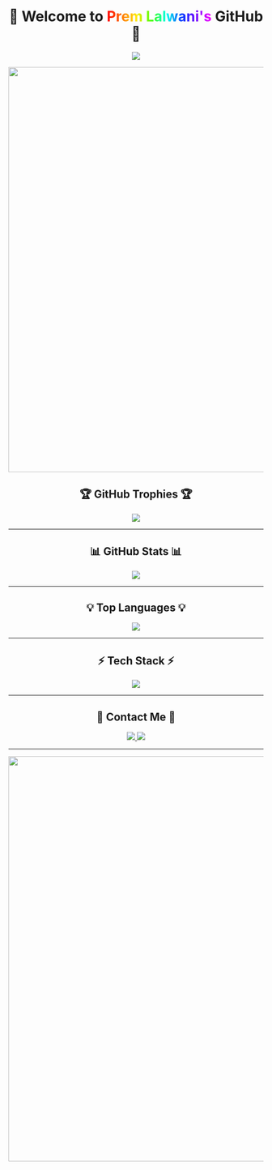 <h1 align="center">
  🚀 Welcome to <span style="background: linear-gradient(90deg, #ff0000, #ff7300, #ffeb00, #47ff00, #00ffee, #003bff, #7a00ff, #ff00ff); -webkit-background-clip: text; color: transparent;">Prem Lalwani's</span> GitHub 🚀
</h1>

<p align="center">
  <img src="https://readme-typing-svg.herokuapp.com?font=Orbitron&size=25&duration=3500&color=00FFFF&center=true&vCenter=true&width=600&height=50&lines=AI-Powered+Developer;Building+Next-Gen+Projects;Expert+in+Java+Python+JS;Currently+Working+on+OXTA-AI;Learning+C%2B%2B+and+More..." />
</p>

<p align="center">
  <img src="https://user-images.githubusercontent.com/74038190/225813708-03d8fa29-3821-472e-8d52-37a7f8ec12ff.gif" width="800px">
</p>

<h2 align="center">🏆 GitHub Trophies 🏆</h2>
<p align="center">
  <img src="https://github-profile-trophy.vercel.app/?username=PREM-O7&theme=radical&no-frame=true&column=7" />
</p>

---

<h2 align="center">📊 GitHub Stats 📊</h2>
<p align="center">
  <img src="https://github-readme-streak-stats.herokuapp.com/?user=PREM-O7&theme=radical&hide_border=true" />
</p>

---

<h2 align="center">💡 Top Languages 💡</h2>
<p align="center">
  <img src="https://github-readme-stats.vercel.app/api/top-langs/?username=PREM-O7&layout=compact&theme=tokyonight&langs_count=10&hide_border=true" />
</p>

---

<h2 align="center">⚡ Tech Stack ⚡</h2>
<p align="center">
  <img src="https://skillicons.dev/icons?i=python,java,js,html,css,cpp,django,react,mysql,aws,gcp,heroku,spring,selenium,photoshop,illustrator" />
</p>

---

<h2 align="center">🚀 Contact Me 🚀</h2>
<p align="center">
  <a href="https://github.com/PREM-O7" target="_blank">
    <img src="https://img.shields.io/badge/GitHub-PREM--O7-blue?style=for-the-badge&logo=github" />
  </a>
  <a href="mailto:your.email@example.com" target="_blank">
    <img src="https://img.shields.io/badge/Email-Contact%20Me-red?style=for-the-badge&logo=gmail" />
  </a>
</p>

---

<p align="center">
  <img src="https://user-images.githubusercontent.com/74038190/225813708-03d8fa29-3821-472e-8d52-37a7f8ec12ff.gif" width="800px">
</p>
